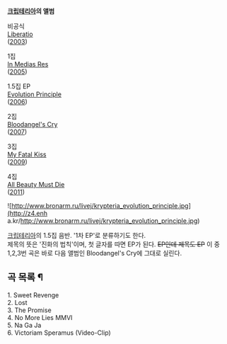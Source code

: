 **[크립테리아](%ED%81%AC%EB%A6%BD%ED%85%8C%EB%A6%AC%EC%95%84.md)의 앨범**

비공식  
[Liberatio](Liberatio%28%EC%9D%8C%EB%B0%98%29.md)  
([2003](2003%EB%85%84.md))

1집  
[In Medias Res](In%20Medias%20Res.md)  
([2005](2005%EB%85%84.md))

1.5집 EP  
[Evolution Principle](Evolution%20Principle.md)  
([2006](2006%EB%85%84.md))

2집  
[Bloodangel's Cry](Bloodangel%27s%20Cry.md)  
([2007](2007%EB%85%84.md))

3집  
[My Fatal Kiss](My%20Fatal%20Kiss.md)  
([2009](2009%EB%85%84.md))

4집  
[All Beauty Must Die](All%20Beauty%20Must%20Die.md)  
([2011](2011%EB%85%84.md))

![http://www.bronarm.ru/livej/krypteria_evolution_principle.jpg](http://z4.enh
a.kr/http://www.bronarm.ru/livej/krypteria_evolution_principle.jpg)

[크립테리아](%ED%81%AC%EB%A6%BD%ED%85%8C%EB%A6%AC%EC%95%84.md)의 1.5집 음반. '1차
EP'로 분류하기도 한다.  
제목의 뜻은 '진화의 법칙'이며, 첫 글자를 따면 EP가 된다. <del>EP인데 제목도 EP</del> 이 중 1,2,3번 곡은 바로 다음
앨범인 Bloodangel's Cry에 그대로 실린다.

## 곡 목록 ¶

1\. Sweet Revenge  
2\. Lost  
3\. The Promise  
4\. No More Lies MMVI  
5\. Na Ga Ja  
6\. Victoriam Speramus (Video-Clip)

